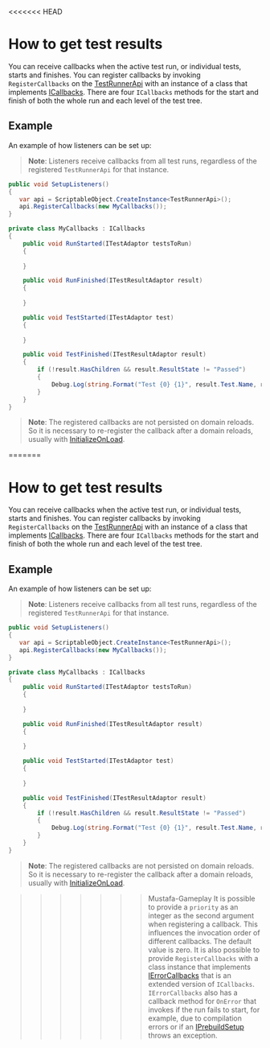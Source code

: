 <<<<<<< HEAD
# How to get test results
You can receive callbacks when the active test run, or individual tests, starts and finishes. You can register callbacks by invoking `RegisterCallbacks` on the [TestRunnerApi](./reference-test-runner-api.md) with an instance of a class that implements [ICallbacks](./reference-icallbacks.md). There are four `ICallbacks` methods for the start and finish of both the whole run and each level of the test tree. 

## Example
An example of how listeners can be set up: 

> **Note**: Listeners receive callbacks from all test runs, regardless of the registered `TestRunnerApi` for that instance.

``` C#
public void SetupListeners()
{
   var api = ScriptableObject.CreateInstance<TestRunnerApi>();
   api.RegisterCallbacks(new MyCallbacks());
}

private class MyCallbacks : ICallbacks
{
    public void RunStarted(ITestAdaptor testsToRun)
    {
       
    }

    public void RunFinished(ITestResultAdaptor result)
    {
       
    }

    public void TestStarted(ITestAdaptor test)
    {
       
    }

    public void TestFinished(ITestResultAdaptor result)
    {
        if (!result.HasChildren && result.ResultState != "Passed")
        {
            Debug.Log(string.Format("Test {0} {1}", result.Test.Name, result.ResultState));
        }
    }
}
```

> **Note**: The registered callbacks are not persisted on domain reloads. So it is necessary to re-register the callback after a domain reloads, usually with [InitializeOnLoad](https://docs.unity3d.com/Manual/RunningEditorCodeOnLaunch.html).

=======
# How to get test results
You can receive callbacks when the active test run, or individual tests, starts and finishes. You can register callbacks by invoking `RegisterCallbacks` on the [TestRunnerApi](./reference-test-runner-api.md) with an instance of a class that implements [ICallbacks](./reference-icallbacks.md). There are four `ICallbacks` methods for the start and finish of both the whole run and each level of the test tree. 

## Example
An example of how listeners can be set up: 

> **Note**: Listeners receive callbacks from all test runs, regardless of the registered `TestRunnerApi` for that instance.

``` C#
public void SetupListeners()
{
   var api = ScriptableObject.CreateInstance<TestRunnerApi>();
   api.RegisterCallbacks(new MyCallbacks());
}

private class MyCallbacks : ICallbacks
{
    public void RunStarted(ITestAdaptor testsToRun)
    {
       
    }

    public void RunFinished(ITestResultAdaptor result)
    {
       
    }

    public void TestStarted(ITestAdaptor test)
    {
       
    }

    public void TestFinished(ITestResultAdaptor result)
    {
        if (!result.HasChildren && result.ResultState != "Passed")
        {
            Debug.Log(string.Format("Test {0} {1}", result.Test.Name, result.ResultState));
        }
    }
}
```

> **Note**: The registered callbacks are not persisted on domain reloads. So it is necessary to re-register the callback after a domain reloads, usually with [InitializeOnLoad](https://docs.unity3d.com/Manual/RunningEditorCodeOnLaunch.html).

>>>>>>> Mustafa-Gameplay
It is possible to provide a `priority` as an integer as the second argument when registering a callback. This influences the invocation order of different callbacks. The default value is zero. It is also possible to provide `RegisterCallbacks` with a class instance that implements [IErrorCallbacks](./reference-ierror-callbacks.md) that is an extended version of `ICallbacks`. `IErrorCallbacks` also has a callback method for `OnError` that invokes if the run fails to start, for example, due to compilation errors or if an [IPrebuildSetup](./reference-setup-and-cleanup.md) throws an exception. 